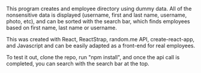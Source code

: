 This program creates and employee directory using dummy data. All of the nonsensitive data is displayed (username, first and last name, username, photo, etc), and can be sorted with the search bar, which finds employees based on first name, last name or username.

This was created with React, ReactStrap, random.me API, create-react-app, and Javascript and can be easily adapted as a front-end for real employees.

To test it out, clone the repo, run "npm install", and once the  api call is completed, you can search with the search bar at the top.
